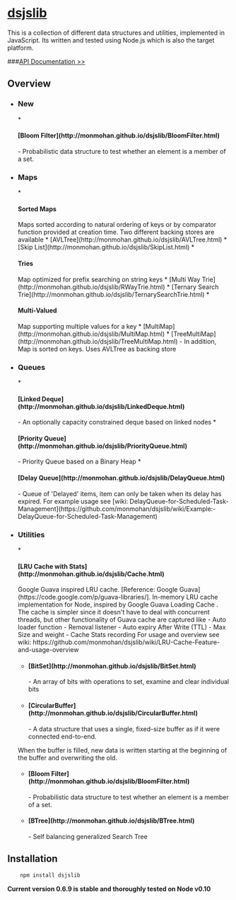 [dsjslib](https://github.com/monmohan/dsjslib)
=======================================
This is a collection of different data structures and utilities, implemented in JavaScript.
Its written and tested using Node.js which is also the target platform.

###[API Documentation >>](http://monmohan.github.io/dsjslib)


Overview
----------------
* <h3>New</h3>
    * <h4>[Bloom Filter](http://monmohan.github.io/dsjslib/BloomFilter.html)</h4> - Probabilistic data structure to test whether an element is a member of a set.

* <h3>Maps</h3>
    * <h4>Sorted Maps</h4> Maps sorted according to natural ordering of keys or by comparator function provided at creation time.
    Two different backing stores are available
        * [AVLTree](http://monmohan.github.io/dsjslib/AVLTree.html)
        * [Skip List](http://monmohan.github.io/dsjslib/SkipList.html)
    * <h4>Tries</h4> Map optimized for prefix searching on string keys
        * [Multi Way Trie](http://monmohan.github.io/dsjslib/RWayTrie.html)
        * [Ternary Search Trie](http://monmohan.github.io/dsjslib/TernarySearchTrie.html)
    * <h4>Multi-Valued</h4> Map supporting multiple values for a key
        * [MultiMap](http://monmohan.github.io/dsjslib/MultiMap.html)
        * [TreeMultiMap](http://monmohan.github.io/dsjslib/TreeMultiMap.html) - In addition, Map is sorted on keys. Uses AVLTree as backing store
* <h3>Queues</h3>
    * <h4>[Linked Deque](http://monmohan.github.io/dsjslib/LinkedDeque.html)</h4> - An optionally capacity constrained deque based on linked nodes
    * <h4>[Priority Queue](http://monmohan.github.io/dsjslib/PriorityQueue.html)</h4> - Priority Queue based on a Binary Heap
    * <h4>[Delay Queue](http://monmohan.github.io/dsjslib/DelayQueue.html)</h4> - Queue of 'Delayed' items, item can only be taken when its delay has expired.
        For example usage see [wiki: DelayQueue-for-Scheduled-Task-Management](https://github.com/monmohan/dsjslib/wiki/Example:-DelayQueue-for-Scheduled-Task-Management)

* <h3>Utilities</h3>
    * <h4>[LRU Cache with Stats](http://monmohan.github.io/dsjslib/Cache.html)</h4> Google Guava inspired LRU cache. [Reference: Google Guava](https://code.google.com/p/guava-libraries/]. In-memory LRU cache implementation for Node,
    inspired by Google Guava Loading Cache .  The cache is simpler since it doesn't have to deal with concurrent threads, but other functionality of Guava
    cache are captured like
           - Auto loader function
           - Removal listener
           - Auto expiry After Write (TTL)
           - Max Size and weight
           - Cache Stats recording
    For usage and overview see wiki: https://github.com/monmohan/dsjslib/wiki/LRU-Cache-Feature-and-usage-overview

    * <h4>[BitSet](http://monmohan.github.io/dsjslib/BitSet.html)</h4> - An array of bits with operations to set, examine and clear individual bits
    * <h4>[CircularBuffer](http://monmohan.github.io/dsjslib/CircularBuffer.html)</h4> - A data structure that uses a single, fixed-size buffer as if it were connected end-to-end.
    When the buffer is filled, new data is written starting at the beginning of the buffer and overwriting the old.
    * <h4>[Bloom Filter](http://monmohan.github.io/dsjslib/BloomFilter.html)</h4> - Probabilistic data structure to test whether an element is a member of a set.
    * <h4>[BTree](http://monmohan.github.io/dsjslib/BTree.html)</h4> - Self balancing generalized Search Tree


Installation
-------------------------
```js
    npm install dsjslib
```
**Current version 0.6.9 is stable and thoroughly tested on Node v0.10**








